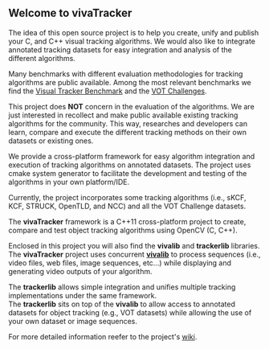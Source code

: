## Welcome to vivaTracker

The idea of this open source project is to help you create, unify and publish your C, and C++ visual tracking algorithms. 
We would also like to integrate annotated tracking datasets for easy integration and analysis of the different algorithms. 

Many benchmarks with different evaluation methodologies for tracking algorithms are public available.
Among the most relevant benchmarks we find the [Visual Tracker Benchmark](https://sites.google.com/site/trackerbenchmark/benchmarks/v10) and the [VOT Challenges](http://www.votchallenge.net).

This project does **NOT** concern in the evaluation of the algorithms.
We are just interested in recollect and make public available existing tracking algorithms for the community.
This way, researches and developers can learn, compare and execute the different tracking methods on their own datasets or existing ones. 
 
We provide a cross-platform framework for easy algorithm integration and execution of tracking algorithms on annotated datasets. The project uses cmake system generator to facilitate the development and testing of the algorithms in your own platform/IDE.

Currently, the project incorporates some tracking algorithms (i.e., sKCF, KCF, STRUCK, OpenTLD, and NCC) and all the VOT Challenge datasets.

The **vivaTracker** framework is a C++11 cross-platform project to create, compare and test object tracking algorithms using OpenCV (C, C++). 

Enclosed in this project you will also find the **vivalib**  and **trackerlib** libraries.
The **vivaTracker** project uses concurrent [**vivalib**](https://github.com/asolis/vivaVideo/wiki) 
to process sequences (i.e., video files, web files, image sequences, etc...) while displaying and generating video outputs of your algorithm. 

The **trackerlib** allows simple integration and unifies multiple tracking implementations under the same framework.  
The **trackerlib** sits on top of the **vivalib** to allow access to annotated datasets for object tracking (e.g., VOT datasets) while allowing 
the use of your own dataset or image sequences. 
 
For more detailed information reefer to the project's  [wiki](https://github.com/asolis/vivaTracker/wiki).

